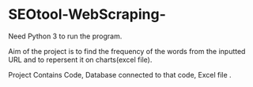 # SEOtool-WebScraping-
Need Python 3 to run the program.

Aim of the project is to find the frequency of the words from the inputted URL and to repersent it on charts(excel file).


Project Contains Code,
Database connected to that code,
Excel file .
